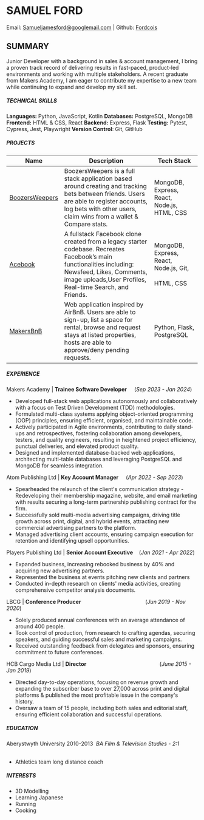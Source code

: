 # SAMUEL FORD
Email: Samueljamesford@googlemail.com | Github: [Fordcois](https://github.com/Fordcois)
## SUMMARY
Junior Developer with a background in sales & account management, I bring a proven track record of delivering results in fast-paced, product-led environments and working with multiple stakeholders. A recent graduate from Makers Academy, I am eager to contribute my expertise to a new team while continuing to expand and develop my skill set.
##### TECHNICAL SKILLS
**Languages:** Python, JavaScript, Kotlin
**Databases:** PostgreSQL, MongoDB
**Frontend:** HTML & CSS, React
**Backend:** Express, Flask
**Testing:** Pytest, Cypress, Jest, Playwright
**Version Control**: Git, GitHub
##### PROJECTS
| Name | Description | Tech Stack |
| ---- | ---- | ---- |
| [BoozersWeepers](https://github.com/Fordcois/BoozersWeepers) | BoozersWeepers is a full stack application based around creating and tracking bets between friends. Users are able to register accounts, log bets with other users, claim wins from a wallet & Compare stats. | MongoDB, Express, React, Node.js, HTML, CSS |
| [Acebook](https://github.com/clairep94/acebook-team-griffins) | A fullstack Facebook clone created from a legacy starter codebase. Recreates Facebook’s main functionalities including: Newsfeed, Likes, Comments, image uploads,User Profiles, Real-time Search, and Friends. | MongoDB, Express, React, Node.js, Git,<br><br>HTML, CSS |
| [MakersBnB](https://github.com/Fordcois/Makers_Bnb) | Web application inspired by AirBnB. Users are able to sign-up, list a space for rental, browse and request stays at listed properties, hosts are able to approve/deny pending requests. | Python, Flask, PostgreSQL |
##### EXPERIENCE
Makers Academy | **Trainee Software Developer**                     (*Sep 2023 - Jan 2024*)
- Developed full-stack web applications autonomously and collaboratively with a focus on Test Driven Development (TDD) methodologies.
- Formulated multi-class systems applying object-oriented programming (OOP) principles, ensuring efficient, organised, and maintainable code.
- Actively participated in Agile environments, contributing to daily stand-ups and retrospectives, fostering collaboration among developers, testers, and quality engineers, resulting in heightened project efficiency, punctual deliveries, and elevated product quality.
- Designed and implemented database-backed web applications, architecting multi-table databases and leveraging PostgreSQL and MongoDB for seamless integration.

Atom Publishing Ltd | **Key Account Manager**                           (*Apr 2022 - Sep 2023*)
- Spearheaded the relaunch of the client's communication strategy - Redeveloping their membership magazine, website, and email marketing with results securing a long-term partnership publishing contract for the firm.
- Successfully sold multi-media advertising campaigns, driving title growth across print, digital, and hybrid events, attracting new commercial advertising partners to the platform.
- Managed advertising client accounts, ensuring campaign execution for retention and identifying upsell opportunities.
 
Players Publishing Ltd | **Senior Account Executive**                  (*Jan 2021 - Apr 2022*)
- Expanded business, increasing rebooked business by 40% and acquiring new advertising partners.
- Represented the business at events pitching new clients and partners
- Conducted in-depth research on clients' media activities, creating comprehensive competitor analysis documents.

LBCG | **Conference Producer**                                                     (*Jun 2019 - Nov 2020*)
- Solely produced annual conferences with an average attendance of around 400 people.
- Took control of production, from research to crafting agendas, securing speakers, and guiding successful sales and marketing campaigns.
- Received outstanding feedback from delegates and sponsors, ensuring commitment to future conferences.

HCB Cargo Media Ltd | **Director**                                                 (*June 2015 - Jan 2019*)
- Directed day-to-day operations, focusing on revenue growth and expanding the subscriber base to over 27,000 across print and digital platforms & published the most profitable issue in the company's history.
- Oversaw a team of 15 people, including both sales and editorial staff, ensuring efficient collaboration and successful operations.
##### EDUCATION
Aberystwyth University 2010-2013 
*BA Film & Television Studies - 2:1*               
- Athletics team long distance coach

##### INTERESTS
- 3D Modelling
- Learning Japanese
- Running 
- Cooking


